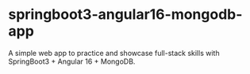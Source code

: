 # springboot3-angular16-mongodb-app
A simple web app to practice and showcase full-stack skills with SpringBoot3 + Angular 16 + MongoDB.
